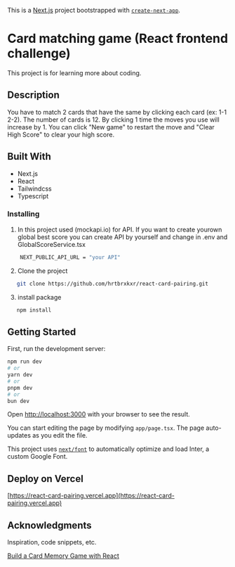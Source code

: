 This is a [Next.js](https://nextjs.org/) project bootstrapped with [`create-next-app`](https://github.com/vercel/next.js/tree/canary/packages/create-next-app).

# Card matching game (React frontend challenge)
This project is for learning more about coding.

## Description
You have to match 2 cards that have the same by clicking each card (ex: 1-1 2-2). The number of cards is 12. By clicking 1 time the moves you use will increase by 1. You can click "New game" to restart the move and "Clear High Score" to clear your high score.

## Built With
- Next.js
- React
- Tailwindcss
- Typescript

### Installing

1. In this project used (mockapi.io) for API. If you want to create yourown global best score you can create API by yourself and change in .env and GlobalScoreService.tsx
```bash
    NEXT_PUBLIC_API_URL = "your API"
```
2. Clone the project
```bash
   git clone https://github.com/hrtbrxkxr/react-card-pairing.git
```
3. install package
```bash
   npm install
```

## Getting Started

First, run the development server:

```bash
npm run dev
# or
yarn dev
# or
pnpm dev
# or
bun dev
```

Open [http://localhost:3000](http://localhost:3000) with your browser to see the result.

You can start editing the page by modifying `app/page.tsx`. The page auto-updates as you edit the file.

This project uses [`next/font`](https://nextjs.org/docs/basic-features/font-optimization) to automatically optimize and load Inter, a custom Google Font.


## Deploy on Vercel

[https://react-card-pairing.vercel.app](https://react-card-pairing.vercel.app)

## Acknowledgments
Inspiration, code snippets, etc.

[Build a Card Memory Game with React](https://javascript.plainenglish.io/building-a-card-memory-game-in-react-e6400b226b8f)
